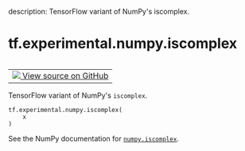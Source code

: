description: TensorFlow variant of NumPy's iscomplex.

<div itemscope itemtype="http://developers.google.com/ReferenceObject">
<meta itemprop="name" content="tf.experimental.numpy.iscomplex" />
<meta itemprop="path" content="Stable" />
</div>

# tf.experimental.numpy.iscomplex

<!-- Insert buttons and diff -->

<table class="tfo-notebook-buttons tfo-api nocontent" align="left">
<td>
  <a target="_blank" href="https://github.com/tensorflow/tensorflow/blob/r2.4/tensorflow/python/ops/numpy_ops/np_math_ops.py#L803-L805">
    <img src="https://www.tensorflow.org/images/GitHub-Mark-32px.png" />
    View source on GitHub
  </a>
</td>
</table>



TensorFlow variant of NumPy's `iscomplex`.

<pre class="devsite-click-to-copy prettyprint lang-py tfo-signature-link">
<code>tf.experimental.numpy.iscomplex(
    x
)
</code></pre>



<!-- Placeholder for "Used in" -->

See the NumPy documentation for [`numpy.iscomplex`](https://numpy.org/doc/1.16/reference/generated/numpy.iscomplex.html).